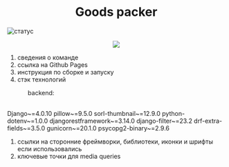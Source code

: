 <h1 align="center">Goods packer</h1>

![статус](https://github.com/hackathon-team-5/goods_packer/actions/workflows/main.yml/badge.svg?event=push)

<p align="center"><img src="https://github.com/hackathon-team-5/goods_packer/blob/backend/backend/static/git/background.jpeg" /></p>


<ol>
<li>сведения о команде</li>
<li>ссылка на Github Pages</li>
<li>инструкция по сборке и запуску</li>
<li>стэк технологий</li>
</ol>
<ol>
<ol>backend:</ol>
</ol>
<p><br /><span style="text-align: justify;">Django~=4.0.10 pillow~=9.5.0 sorl-thumbnail~=12.9.0 python-dotenv~=1.0.0 djangorestframework~=3.14.0 django-filter~=23.2 drf-extra-fields~=3.5.0 gunicorn~=20.1.0 psycopg2-binary~=2.9.6</span></p>
<ol>
<li>ссылки на сторонние фреймворки, библиотеки, иконки и шрифты если использовались</li>
<li>ключевые точки для media queries</li>
</ol>
